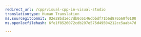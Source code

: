 ```yaml
---
redirect_url: /cpp/visual-cpp-in-visual-studio
translationtype: Human Translation
ms.sourcegitcommit: 02e28bd1ec7db0c6146dbbdf71b6d876560f0100
ms.openlocfilehash: 6fe1f8526072cdb207e575d49504212cc5aab47d

---
```




<!--HONumber=Jan17_HO1-->


